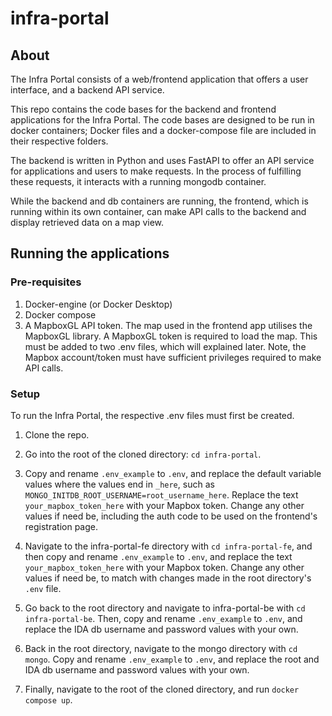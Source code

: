 # infra-portal

## About
The Infra Portal consists of a web/frontend application that offers a user interface, and a backend API service.

This repo contains the code bases for the backend and frontend applications for the Infra Portal. The code bases are designed to be run in docker containers; Docker files and a docker-compose file are included in their respective folders.

The backend is written in Python and uses FastAPI to offer an API service for applications and users to make requests. In the process of fulfilling these requests, it interacts with a running mongodb container.

While the backend and db containers are running, the frontend, which is running within its own container, can make API calls to the backend and display retrieved data on a map view.

## Running the applications

### Pre-requisites
1. Docker-engine (or Docker Desktop)
2. Docker compose
3. A MapboxGL API token. The map used in the frontend app utilises the MapboxGL library. A MapboxGL token is required to load the map. This must be added to two .env files, which will explained later. Note, the Mapbox account/token must have sufficient privileges required to make API calls.

### Setup
To run the Infra Portal, the respective .env files must first be created.

1. Clone the repo.

2. Go into the root of the cloned directory: `cd infra-portal`.

3. Copy and rename `.env_example` to `.env`, and replace the default variable values where the values end in `_here`, such as `MONGO_INITDB_ROOT_USERNAME=root_username_here`. Replace the text `your_mapbox_token_here` with your Mapbox token. Change any other values if need be, including the auth code to be used on the frontend's registration page.

4. Navigate to the infra-portal-fe directory with `cd infra-portal-fe`, and then copy and rename `.env_example` to `.env`, and replace the text `your_mapbox_token_here` with your Mapbox token. Change any other values if need be, to match with changes made in the root directory's `.env` file.

5. Go back to the root directory and navigate to infra-portal-be with `cd infra-portal-be`. Then, copy and rename `.env_example` to `.env`, and replace the IDA db username and password values with your own.

6. Back in the root directory, navigate to the mongo directory with `cd mongo`. Copy and rename `.env_example` to `.env`, and replace the root and IDA db username and password values with your own.

7. Finally, navigate to the root of the cloned directory, and run `docker compose up`.